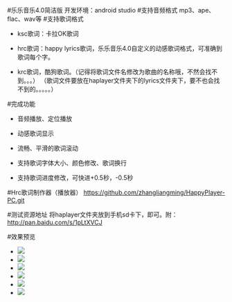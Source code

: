 #乐乐音乐4.0简洁版
开发环境：android studio
#支持音频格式
mp3、ape、flac、wav等
#支持歌词格式


- ksc歌词：卡拉OK歌词


- hrc歌词：happy lyrics歌词，乐乐音乐4.0自定义的动感歌词格式，可准确到歌词每个字。

- krc歌词，酷狗歌词。（记得将歌词文件名修改为歌曲的名称哦，不然会找不到。。。）
（歌词文件要放在haplayer文件夹下的lyrics文件夹下，要不也会找不到的。。。。。）

#完成功能

- 音频播放、定位播放

- 动感歌词显示

- 流畅、平滑的歌词滚动
- 支持歌词字体大小、颜色修改、歌词换行
- 支持歌词进度修改，可快进+0.5秒，-0.5秒

#Hrc歌词制作器（播放器）
https://github.com/zhangliangming/HappyPlayer-PC.git

#测试资源地址
将haplayer文件夹放到手机sd卡下，即可。附：http://pan.baidu.com/s/1pLtXVCJ


#效果预览
- ![](http://i.imgur.com/p3kkE0p.png)
- ![](http://i.imgur.com/sNQ44vd.png)
- ![](http://i.imgur.com/kcOQ2Ti.png)
- ![](http://i.imgur.com/7UwShO5.gif)
- ![](http://i.imgur.com/Egwcfxs.gif)
- ![](http://i.imgur.com/2AWctNB.gif)